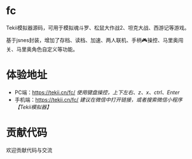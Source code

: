 # fc
Tekii模拟器源码，可用于模拟魂斗罗、松鼠大作战2、坦克大战、西游记等游戏。

基于jsnes封装，增加了存档、读档、加速、两人联机、手柄🎮操控、马里奥闯关、马里奥角色自定义等功能。

# 体验地址
- PC端：https://tekii.cn/fc/
*使用键盘操控，上下左右、z、x、ctrl、Enter*
- 手机端：https://tekii.cn/fc/
*建议在微信中打开链接，或者搜索微信小程序【Tekii模拟器】*

# 贡献代码
欢迎贡献代码与交流

